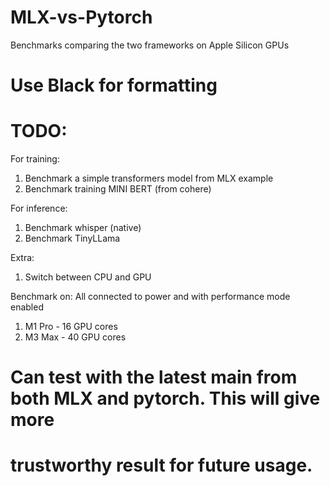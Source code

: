 # MLX-vs-Pytorch
Benchmarks comparing the two frameworks on Apple Silicon GPUs

# Use Black for formatting

# TODO:
For training:
1. Benchmark a simple transformers model from MLX example
2. Benchmark training MINI BERT (from cohere)

For inference:
1. Benchmark whisper (native)
2. Benchmark TinyLLama

Extra:
1. Switch between CPU and GPU

Benchmark on:
All connected to power and with performance mode enabled
1. M1 Pro - 16 GPU cores
2. M3 Max - 40 GPU cores


# Can test with the latest main from both MLX and pytorch. This will give more
# trustworthy result for future usage.